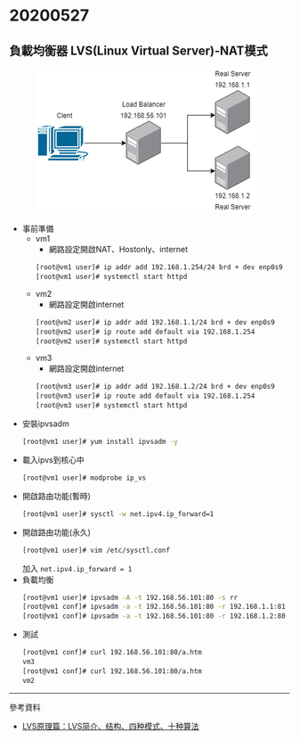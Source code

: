 # 20200527
## 負載均衡器 LVS(Linux Virtual Server)-NAT模式

<div style="text-align:center">
<img src="img/20200527/1.png" />
</div>

- 事前準備
    - vm1
        - 網路設定開啟NAT、Hostonly、internet
        ```sh
        [root@vm1 user]# ip addr add 192.168.1.254/24 brd + dev enp0s9
        [root@vm1 user]# systemctl start httpd
        ```
    - vm2
        - 網路設定開啟internet
        ```sh
        [root@vm2 user]# ip addr add 192.168.1.1/24 brd + dev enp0s9
        [root@vm2 user]# ip route add default via 192.168.1.254
        [root@vm2 user]# systemctl start httpd
        ```
    - vm3
        - 網路設定開啟internet
        ```sh
        [root@vm3 user]# ip addr add 192.168.1.2/24 brd + dev enp0s9
        [root@vm3 user]# ip route add default via 192.168.1.254
        [root@vm3 user]# systemctl start httpd
        ```
- 安裝ipvsadm
    ```sh
    [root@vm1 user]# yum install ipvsadm -y
    ```
- 載入ipvs到核心中
    ```sh
    [root@vm1 user]# modprobe ip_vs
    ```
- 開啟路由功能(暫時)
    ```sh
    [root@vm1 user]# sysctl -w net.ipv4.ip_forward=1
    ```
- 開啟路由功能(永久)
    ```sh
    [root@vm1 user]# vim /etc/sysctl.conf
    ```
    加入 `net.ipv4.ip_forward = 1`
- 負載均衡
    ```sh
    [root@vm1 user]# ipvsadm -A -t 192.168.56.101:80 -s rr
    [root@vm1 conf]# ipvsadm -a -t 192.168.56.101:80 -r 192.168.1.1:81 -m
    [root@vm1 conf]# ipvsadm -a -t 192.168.56.101:80 -r 192.168.1.2:80 -m
    ```
- 測試
    ```sh
    [root@vm1 conf]# curl 192.168.56.101:80/a.htm
    vm3
    [root@vm1 conf]# curl 192.168.56.101:80/a.htm
    vm2
    ```
--- 
參考資料
- [LVS原理篇：LVS简介、结构、四种模式、十种算法](https://blog.csdn.net/lcl_xiaowugui/article/details/81701949)